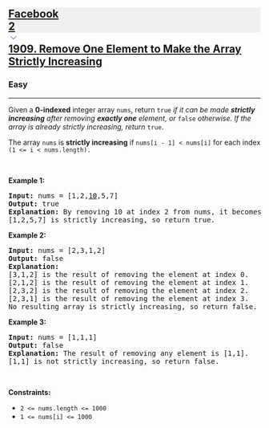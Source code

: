 <h2><a href="https://leetcode.com/problems/remove-one-element-to-make-the-array-strictly-increasing/"><div id="big-omega-company-tags"><div id="big-omega-topbar"><div class="companyTagsContainer" style="overflow-x: scroll; flex-wrap: nowrap;"><div class="companyTagsContainer--tag" style="background-color: rgba(0, 10, 32, 0.05);"><div>Facebook</div><div class="companyTagsContainer--tagOccurence">2</div></div></div><div class="companyTagsContainer--chevron"><div><svg version="1.1" id="icon" xmlns="http://www.w3.org/2000/svg" xmlns:xlink="http://www.w3.org/1999/xlink" x="0px" y="0px" viewBox="0 0 32 32" fill="#4087F1" xml:space="preserve" style="width: 20px;"><polygon points="16,22 6,12 7.4,10.6 16,19.2 24.6,10.6 26,12 "></polygon><rect id="_x3C_Transparent_Rectangle_x3E_" class="st0" fill="none" width="32" height="32"></rect></svg></div></div></div></div>1909. Remove One Element to Make the Array Strictly Increasing</a></h2><h3>Easy</h3><hr><div><p>Given a <strong>0-indexed</strong> integer array <code>nums</code>, return <code>true</code> <em>if it can be made <strong>strictly increasing</strong> after removing <strong>exactly one</strong> element, or </em><code>false</code><em> otherwise. If the array is already strictly increasing, return </em><code>true</code>.</p>

<p>The array <code>nums</code> is <strong>strictly increasing</strong> if <code>nums[i - 1] &lt; nums[i]</code> for each index <code>(1 &lt;= i &lt; nums.length).</code></p>

<p>&nbsp;</p>
<p><strong class="example">Example 1:</strong></p>

<pre><strong>Input:</strong> nums = [1,2,<u>10</u>,5,7]
<strong>Output:</strong> true
<strong>Explanation:</strong> By removing 10 at index 2 from nums, it becomes [1,2,5,7].
[1,2,5,7] is strictly increasing, so return true.
</pre>

<p><strong class="example">Example 2:</strong></p>

<pre><strong>Input:</strong> nums = [2,3,1,2]
<strong>Output:</strong> false
<strong>Explanation:</strong>
[3,1,2] is the result of removing the element at index 0.
[2,1,2] is the result of removing the element at index 1.
[2,3,2] is the result of removing the element at index 2.
[2,3,1] is the result of removing the element at index 3.
No resulting array is strictly increasing, so return false.</pre>

<p><strong class="example">Example 3:</strong></p>

<pre><strong>Input:</strong> nums = [1,1,1]
<strong>Output:</strong> false
<strong>Explanation:</strong> The result of removing any element is [1,1].
[1,1] is not strictly increasing, so return false.
</pre>

<p>&nbsp;</p>
<p><strong>Constraints:</strong></p>

<ul>
	<li><code>2 &lt;= nums.length &lt;= 1000</code></li>
	<li><code>1 &lt;= nums[i] &lt;= 1000</code></li>
</ul>
</div>